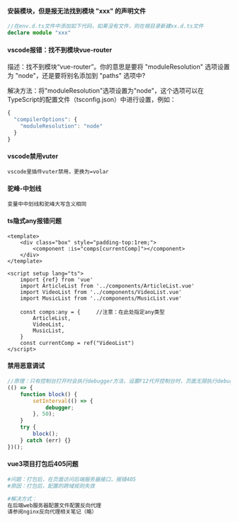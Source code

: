 #### 安装模块，但是报无法找到模块 "xxx" 的声明文件

```ts
//在env.d.ts文件中添加如下代码，如果没有文件，则在根目录新建xx.d.ts文件
declare module "xxx"
```

#### vscode报错：找不到模块vue-router

描述：找不到模块“vue-router”。你的意思是要将 "moduleResolution" 选项设置为 "node"，还是要将别名添加到 "paths" 选项中?

解决方法：将"moduleResolution"选项设置为"node"，这个选项可以在TypeScript的配置文件（tsconfig.json）中进行设置，例如：

```ts
{
  "compilerOptions": {
    "moduleResolution": "node"
  }
}
```

#### vscode禁用vuter

```sh
vscode里插件vuter禁用，更换为=volar
```

#### 驼峰-中划线

```sh
变量中中划线和驼峰大写含义相同
```



#### ts隐式any报错问题

```vue
<template>
    <div class="box" style="padding-top:1rem;">
        <component :is="comps[currentComp]"></component>
    </div>	
</template>

<script setup lang="ts">
   	import {ref} from 'vue'
    import ArticleList from '../components/ArticleList.vue'
    import VideoList from '../components/VideoList.vue'
    import MusicList from '../components/MusicList.vue'
    
    const comps:any = {		//注意：在此处指定any类型
        ArticleList,
        VideoList,
        MusicList,
    }
    const currentComp = ref("VideoList")
</script>
```

#### 禁用恶意调试

```ts
//原理：只有控制台打开时会执行debugger方法，设置F12代开控制台时，页面无限执行debugger，可阻止恶意调试
(() => {
    function block() {
        setInterval(() => {
            debugger;
        }, 50);
    }
    try {
        block();
    } catch (err) {}
})();
```

#### vue3项目打包后405问题

```sh
#问题：打包后，在页面访问后端服务器接口，报错405
#原因：打包后，配置的跨域规则失效

#解决方式：
在后端web服务器配置文件配置反向代理
请参阅nginx反向代理相关笔记（略）
```




